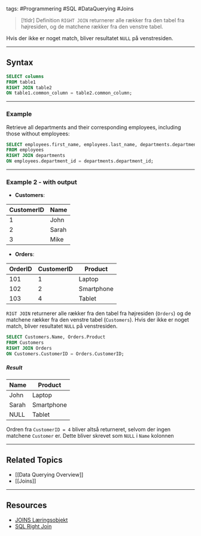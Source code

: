 tags: #Programmering #SQL #DataQuerying #Joins 

> [!tldr] Definition
> ``RIGHT JOIN`` returnerer alle rækker fra den tabel fra højresiden, og de matchene rækker fra den venstre tabel.

Hvis der ikke er noget match, bliver resultatet ``NULL`` på venstresiden.

---

## Syntax
```sql
SELECT columns
FROM table1
RIGHT JOIN table2
ON table1.common_column = table2.common_column;
```

---

### Example
Retrieve all departments and their corresponding employees, including those without employees:
```sql
SELECT employees.first_name, employees.last_name, departments.department_name
FROM employees
RIGHT JOIN departments
ON employees.department_id = departments.department_id;
```

---

### Example 2 - with output
- **Customers**:

|CustomerID|Name|
|---|---|
|1|John|
|2|Sarah|
|3|Mike|

- **Orders**:

| OrderID | CustomerID | Product    |
| ------- | ---------- | ---------- |
| 101     | 1          | Laptop     |
| 102     | 2          | Smartphone |
| 103     | 4          | Tablet     |

``RIGT JOIN`` returnerer alle rækker fra den tabel fra højresiden (``Orders``) og de matchene rækker fra den venstre tabel (``Customers``). Hvis der ikke er noget match, bliver resultatet ``NULL`` på venstresiden.

```SQL
SELECT Customers.Name, Orders.Product
FROM Customers
RIGHT JOIN Orders
ON Customers.CustomerID = Orders.CustomerID;
```

##### Result

| Name  | Product    |
| ----- | ---------- |
| John  | Laptop     |
| Sarah | Smartphone |
| NULL  | Tablet     |
Ordren fra ``CustomerID = 4`` bliver altså returneret, selvom der ingen matchene ``Customer`` er. 
Dette bliver skrevet som ``NULL`` i ``Name`` kolonnen

---

## Related Topics
- [[Data Querying Overview]]
- [[Joins]]

---

## Resources
- [JOINS Læringsobjekt](https://scorm.itslearning.com/data/3289/C20150/ims_import_17/scormcontent/index.html#/lessons/Xh1h5Fdn8KpTJAPPs09i5HcJfDfpkvGT)
- [SQL Right Join](https://www.w3schools.com/sql/sql_join_right.asp)